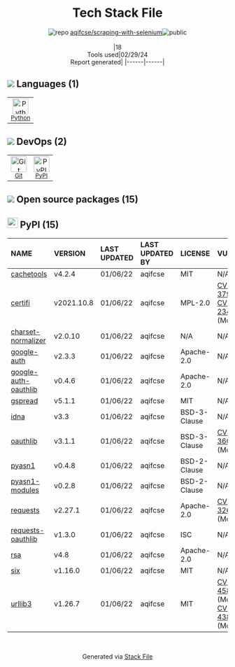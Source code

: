 <!--
&lt;--- Readme.md Snippet without images Start ---&gt;
## Tech Stack
aqifcse/scraping-with-selenium is built on the following main stack:

- [Python](https://www.python.org) – Languages

Full tech stack [here](/techstack.md)

&lt;--- Readme.md Snippet without images End ---&gt;

&lt;--- Readme.md Snippet with images Start ---&gt;
## Tech Stack
aqifcse/scraping-with-selenium is built on the following main stack:

- <img width='25' height='25' src='https://img.stackshare.io/service/993/pUBY5pVj.png' alt='Python'/> [Python](https://www.python.org) – Languages

Full tech stack [here](/techstack.md)

&lt;--- Readme.md Snippet with images End ---&gt;
-->
<div align="center">

# Tech Stack File
![](https://img.stackshare.io/repo.svg "repo") [aqifcse/scraping-with-selenium](https://github.com/aqifcse/scraping-with-selenium)![](https://img.stackshare.io/public_badge.svg "public")
<br/><br/>
|18<br/>Tools used|02/29/24 <br/>Report generated|
|------|------|
</div>

## <img src='https://img.stackshare.io/languages.svg'/> Languages (1)
<table><tr>
  <td align='center'>
  <img width='36' height='36' src='https://img.stackshare.io/service/993/pUBY5pVj.png' alt='Python'>
  <br>
  <sub><a href="https://www.python.org">Python</a></sub>
  <br>
  <sub></sub>
</td>

</tr>
</table>

## <img src='https://img.stackshare.io/devops.svg'/> DevOps (2)
<table><tr>
  <td align='center'>
  <img width='36' height='36' src='https://img.stackshare.io/service/1046/git.png' alt='Git'>
  <br>
  <sub><a href="http://git-scm.com/">Git</a></sub>
  <br>
  <sub></sub>
</td>

<td align='center'>
  <img width='36' height='36' src='https://img.stackshare.io/service/12572/-RIWgodF_400x400.jpg' alt='PyPI'>
  <br>
  <sub><a href="https://pypi.org/">PyPI</a></sub>
  <br>
  <sub></sub>
</td>

</tr>
</table>


## <img src='https://img.stackshare.io/group.svg' /> Open source packages (15)</h2>

## <img width='24' height='24' src='https://img.stackshare.io/service/12572/-RIWgodF_400x400.jpg'/> PyPI (15)

|NAME|VERSION|LAST UPDATED|LAST UPDATED BY|LICENSE|VULNERABILITIES|
|:------|:------|:------|:------|:------|:------|
|[cachetools](https://pypi.org/project/cachetools)|v4.2.4|01/06/22|aqifcse |MIT|N/A|
|[certifi](https://pypi.org/project/certifi)|v2021.10.8|01/06/22|aqifcse |MPL-2.0|[CVE-2023-37920](https://github.com/advisories/GHSA-xqr8-7jwr-rhp7) (High)<br/>[CVE-2022-23491](https://github.com/advisories/GHSA-43fp-rhv2-5gv8) (Moderate)|
|[charset-normalizer](https://pypi.org/project/charset-normalizer)|v2.0.10|01/06/22|aqifcse |N/A|N/A|
|[google-auth](https://pypi.org/project/google-auth)|v2.3.3|01/06/22|aqifcse |Apache-2.0|N/A|
|[google-auth-oauthlib](https://pypi.org/project/google-auth-oauthlib)|v0.4.6|01/06/22|aqifcse |Apache-2.0|N/A|
|[gspread](https://pypi.org/project/gspread)|v5.1.1|01/06/22|aqifcse |MIT|N/A|
|[idna](https://pypi.org/project/idna)|v3.3|01/06/22|aqifcse |BSD-3-Clause|N/A|
|[oauthlib](https://pypi.org/project/oauthlib)|v3.1.1|01/06/22|aqifcse |BSD-3-Clause|[CVE-2022-36087](https://github.com/advisories/GHSA-3pgj-pg6c-r5p7) (Moderate)|
|[pyasn1](https://pypi.org/project/pyasn1)|v0.4.8|01/06/22|aqifcse |BSD-2-Clause|N/A|
|[pyasn1-modules](https://pypi.org/project/pyasn1-modules)|v0.2.8|01/06/22|aqifcse |BSD-2-Clause|N/A|
|[requests](https://pypi.org/project/requests)|v2.27.1|01/06/22|aqifcse |Apache-2.0|[CVE-2023-32681](https://github.com/advisories/GHSA-j8r2-6x86-q33q) (Moderate)|
|[requests-oauthlib](https://pypi.org/project/requests-oauthlib)|v1.3.0|01/06/22|aqifcse |ISC|N/A|
|[rsa](https://pypi.org/project/rsa)|v4.8|01/06/22|aqifcse |Apache-2.0|N/A|
|[six](https://pypi.org/project/six)|v1.16.0|01/06/22|aqifcse |MIT|N/A|
|[urllib3](https://pypi.org/project/urllib3)|v1.26.7|01/06/22|aqifcse |MIT|[CVE-2023-45803](https://github.com/advisories/GHSA-g4mx-q9vg-27p4) (Moderate)<br/>[CVE-2023-43804](https://github.com/advisories/GHSA-v845-jxx5-vc9f) (Moderate)|

<br/>
<div align='center'>

Generated via [Stack File](https://github.com/marketplace/stack-file)
